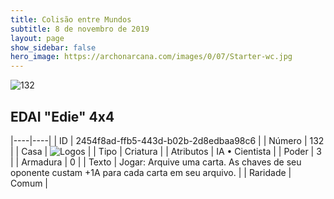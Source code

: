 ```yaml
---
title: Colisão entre Mundos
subtitle: 8 de novembro de 2019
layout: page
show_sidebar: false
hero_image: https://archonarcana.com/images/0/07/Starter-wc.jpg
---
```


![132](https://cdn.keyforgegame.com/media/card_front/pt/452_132_74P6R7X2XFVC_pt.png)

## EDAI "Edie" 4x4

|----|----|
| ID | 2454f8ad-ffb5-443d-b02b-2d8edbaa98c6 |
| Número | 132 |
| Casa | ![Logos](https://archonarcana.com/images/thumb/c/ce/Logos.png/22px-Logos.png "Logos") |
| Tipo | Criatura |
| Atributos | IA • Cientista |
| Poder | 3 |
| Armadura | 0 |
| Texto | Jogar:  Arquive uma carta. As chaves de seu oponente custam +1A para cada carta em seu arquivo. |
| Raridade | Comum |

